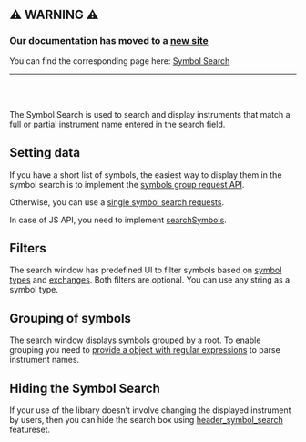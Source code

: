 ## :warning: WARNING :warning:

### Our documentation has moved to a [new site](https://www.tradingview.com/charting-library-docs/)

You can find the corresponding page here: [Symbol Search
](https://www.tradingview.com/charting-library-docs/latest/ui_elements/Symbol-Search)

---

<br/>
<br/>

The Symbol Search is used to search and display instruments that match a full or partial instrument name entered in the search field.

## Setting data

If you have a short list of symbols, the easiest way to display them in the symbol search is to implement the [symbols group request API](UDF#symbol-group-request).

Otherwise, you can use a [single symbol search requests](UDF#symbol-search).

In case of JS API, you need to implement [searchSymbols](JS-Api#searchsymbolsuserinput-exchange-symboltype-onresultreadycallback).

## Filters

The search window has predefined UI to filter symbols based on [symbol types](JS-Api#symbols_types) and [exchanges](JS-Api#exchanges).
Both filters are optional. You can use any string as a symbol type.

## Grouping of symbols

The search window displays symbols grouped by a root. To enable grouping you need to [provide a object with regular expressions](JS-Api#symbols_grouping) to parse instrument names.

## Hiding the Symbol Search

If your use of the library doesn't involve changing the displayed instrument by users, then you can hide the search box using [header_symbol_search](Featuresets) featureset.
